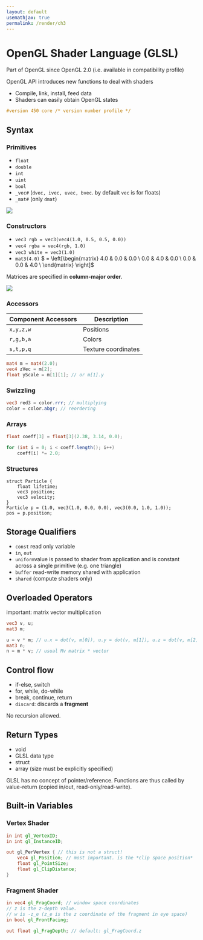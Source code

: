 ```yaml
---
layout: default
usemathjax: true
permalink: /render/ch3
---
```


# OpenGL Shader Language (GLSL)

Part of OpenGL since OpenGL 2.0 (i.e. available in compatibility profile)

OpenGL API introduces new functions to deal with shaders

- Compile, link, install, feed data
- Shaders can easily obtain OpenGL states

```glsl
#version 450 core /* version number profile */
```

## Syntax

### Primitives

- `float`
- `double`
- `int`
- `uint`
- `bool`
- `_vec#` (`dvec, ivec, uvec, bvec`. by default `vec` is for floats)
- `_mat#` (only `dmat`)

![](/notes-blog/assets/img/render/glsl_types_mat.png)

### Constructors 

- `vec3 rgb = vec3(vec4(1.0, 0.5, 0.5, 0.0))`
- `vec4 rgba = vec4(rgb, 1.0)`
- `vec3 white = vec3(1.0)`
- `mat3(4.0)` $ = \left[\begin{matrix} 4.0 & 0.0 & 0.0 \\ 0.0 & 4.0 & 0.0 \\ 0.0 & 0.0 & 4.0 \\ \end{matrix} \right]$​

Matrices are specified in **column-major order**.

![](/notes-blog/assets/img/render/row_col_major.png)

### Accessors

| Component Accessors | Description         |
| ------------------- | ------------------- |
| `x,y,z,w`           | Positions           |
| `r,g,b,a`           | Colors              |
| `s,t,p,q`           | Texture coordinates |

```glsl
mat4 m = mat4(2.0);
vec4 zVec = m[2];
float yScale = m[1][1]; // or m[1].y
```

### Swizzling

```glsl
vec3 red3 = color.rrr; // multiplying
color = color.abgr; // reordering
```

### Arrays

```glsl
float coeff[3] = float[3](2.38, 3.14, 0.0);

for (int i = 0; i < coeff.length(); i++)
    coeff[i] *= 2.0;
```

### Structures

```
struct Particle {
	float lifetime;
	vec3 position;
	vec3 velocity;
}
Particle p = (1.0, vec3(1.0, 0.0, 0.0), vec3(0.0, 1.0, 1.0));
pos = p.position;
```

## Storage Qualifiers

- `const` read only variable
- `in`, `out` 
- `uniform`value is passed to shader from application and is constant across a single primitive (e.g. one triangle)
- `buffer` read-write memory shared with application
- `shared` (compute shaders only)

## Overloaded Operators

important: matrix vector multiplication

```glsl
vec3 v, u;
mat3 m;

u = v * m; // u.x = dot(v, m[0]), u.y = dot(v, m[1]), u.z = dot(v, m[2])
mat3 n;
n = m * v; // usual Mv matrix * vector
```

## Control flow

- if-else, switch
- for, while, do-while
- break, continue, return
- `discard`: discards a **fragment**

No recursion allowed.

## Return Types

- void
- GLSL data type
- struct
- array (size must be explicitly specified)

GLSL has no concept of pointer/reference. Functions are thus called by value-return (copied in/out, read-only/read-write).

## Built-in Variables

### Vertex Shader

```glsl
in int gl_VertexID;
in int gl_InstanceID;

out gl_PerVertex { // this is not a struct!
	vec4 gl_Position; // most important. is the *clip space position*
    float gl_PointSize;
    float gl_ClipDistance;
}
```

### Fragment Shader

```glsl
in vec4 gl_FragCoord; // window space coordinates
// z is the z-depth value.
// w is -z_e (z_e is the z coordinate of the fragment in eye space)
in bool gl_FrontFacing;

out float gl_FragDepth; // default: gl_FragCoord.z
```

